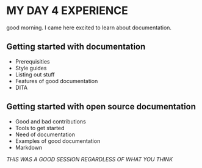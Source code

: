 # MY DAY 4 EXPERIENCE

good morning. I came here excited to learn about documentation. 
## Getting started with documentation

<ul>
  <li>Prerequisities</li>
  <li>Style guides</li>
  <li>Listing out stuff</li>
  <li>Features of good documentation</li>
  <li>DITA</li>
</ul>

## Getting started with open source documentation

<ul>
  <li>Good and bad contributions</li>
  <li>Tools to get started</li>
  <li>Need of documentation</li>
  <li>Examples of good documentation</li>
  <li>Markdown</li>
</ul>

<em>THIS WAS A GOOD SESSION REGARDLESS OF WHAT YOU THINK</em>
